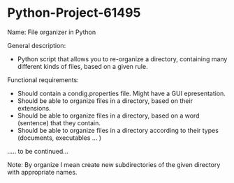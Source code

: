 Python-Project-61495
====================

Name: File organizer in Python

General description:

* Python script that allows you to re-organize a directory, containing many different kinds of files, based on a given rule.


Functional requirements:

* Should contain a condig.properties file. Might have a GUI epresentation.
* Should be able to organize files in a directory, based on their extensions.
* Should be able to organize files in a directory, based on a word (sentence) that they contain.
* Should be able to organize files in a directory according to their types (documents, executables ... )

..... to be continued...

Note: By organize I mean create new subdirectories of the given directory with appropriate names.
